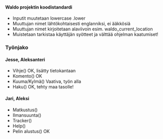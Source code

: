 #### Waldo projektin koodistandardi

- Inputit muutetaan lowercase .lower
- Muuttujan nimet lähtökohtaisesti englanniksi, ei ääkkösiä
- Muuttujan nimet kirjoitetaan alaviivoin esim. waldo_current_location
- Muistetaan tarkistaa käyttäjän syötteet ja välttää ohjelman kaatumiset!


### Työnjako

#### Jesse, Aleksanteri
- Vihje() OK, lisätty tietokantaan
- Komento() OK
- Kuuma/Kylmä() Vaativa, työn alla
- Haku() OK, tehty maa tasolle!

#### Jari, Aleksi
- Matkustus()
- Ilmansuunta()
- Tracker()
- Help() 
- Pelin alustus() OK
